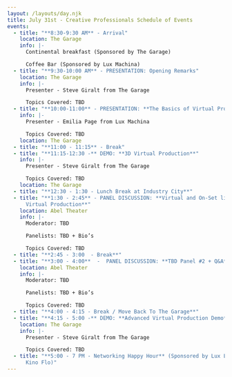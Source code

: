 ```yaml
---
layout: /layouts/day.njk
title: July 31st - Creative Professionals Schedule of Events
events:
  - title: "**8:30-9:30 AM** - Arrival"
    location: The Garage
    info: |-
      Continental breakfast (Sponsored by The Garage)

      Coffee Bar (Sponsored by Lux Machina)
  - title: "**9:30-10:00 AM** - PRESENTATION: Opening Remarks"
    location: The Garage
    info: |-
      Presenter - Steve Giralt from The Garage

      Topics Covered: TBD
  - title: "**10:00-11:00** - PRESENTATION: **The Basics of Virtual Production**"
    info: |-
      Presenter - Emilia Page from Lux Machina

      Topics Covered: TBD
    location: The Garage
  - title: "**11:00 - 11:15** - Break"
  - title: "**11:15-12:30 -** DEMO: **3D Virtual Production**"
    info: |-
      Presenter - Steve Giralt from The Garage

      Topics Covered: TBD
    location: The Garage
  - title: "**12:30 - 1:30 - Lunch Break at Industry City**"
  - title: "**1:30 - 2:45** - PANEL DISCUSSION: **Virtual and On-Set lighting for
      Virtual Production**"
    location: Abel Theater
    info: |-
      Moderator: TBD

      Panelists: TBD + Bio’s

      Topics Covered: TBD
  - title: "**2:45 - 3:00  - Break**"
  - title: "**3:00 - 4:00**  -  PANEL DISCUSSION: **TBD Panel #2 + Q&A**"
    location: Abel Theater
    info: |-
      Moderator: TBD

      Panelists: TBD + Bio’s

      Topics Covered: TBD
  - title: "**4:00 - 4:15 - Break / Move Back To The Garage**"
  - title: "**4:15 - 5:00 -** DEMO: **Advanced Virtual Production Demo**"
    location: The Garage
    info: |-
      Presenter - Steve Giralt from The Garage

      Topics Covered: TBD
  - title: "**5:00 - 7 PM - Networking Happy Hour** (Sponsored by Lux Lighting and
      Kino Flo)"
---
```

